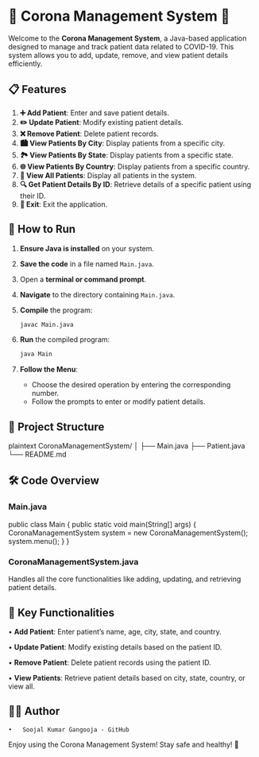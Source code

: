 # 🎉 Corona Management System 🎉

Welcome to the **Corona Management System**, a Java-based application designed to manage and track patient data related to COVID-19. This system allows you to add, update, remove, and view patient details efficiently.

## 📋 Features

1. **➕ Add Patient**: Enter and save patient details.
2. **✏️ Update Patient**: Modify existing patient details.
3. **❌ Remove Patient**: Delete patient records.
4. **🏙️ View Patients By City**: Display patients from a specific city.
5. **🏞️ View Patients By State**: Display patients from a specific state.
6. **🌐 View Patients By Country**: Display patients from a specific country.
7. **📑 View All Patients**: Display all patients in the system.
8. **🔍 Get Patient Details By ID**: Retrieve details of a specific patient using their ID.
9. **🚪 Exit**: Exit the application.

## 🚀 How to Run

1. **Ensure Java is installed** on your system.
2. **Save the code** in a file named `Main.java`.
3. Open a **terminal or command prompt**.
4. **Navigate** to the directory containing `Main.java`.
5. **Compile** the program:
    ```bash
    javac Main.java
    ```
6. **Run** the compiled program:
    ```bash
    java Main
    ```

2. **Follow the Menu**:
    - Choose the desired operation by entering the corresponding number.
    - Follow the prompts to enter or modify patient details.

## 📂 Project Structure

plaintext
CoronaManagementSystem/
│
├── Main.java
├── Patient.java
└── README.md

## 🛠️ Code Overview

### Main.java

public class Main {
    public static void main(String[] args) {
        CoronaManagementSystem system = new CoronaManagementSystem();
        system.menu();
    }
}

### CoronaManagementSystem.java

Handles all the core functionalities like adding, updating, and retrieving patient details.

## 🌟 Key Functionalities

•     **Add Patient**: Enter patient’s name, age, city, state, and country.

•     **Update Patient**: Modify existing details based on the patient ID.

•     **Remove Patient**: Delete patient records using the patient ID.

•	**View Patients**: Retrieve patient details based on city, state, country, or view all.

## 👨‍💻 Author

	•	Soojal Kumar Gangooja - GitHub

Enjoy using the Corona Management System! Stay safe and healthy! 💪












